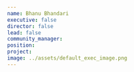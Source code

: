 ```yaml
---
name: Bhanu Bhandari
executive: false
director: false
lead: false
community_manager: 
position:  
project:  
image: ../assets/default_exec_image.png
---
```

